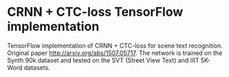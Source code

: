 # CRNN + CTC-loss TensorFlow implementation
TensorFlow implementation of CRNN + CTC-loss for scene text recognition.
Original paper http://arxiv.org/abs/1507.05717.
The network is trained on the Synth 90k dataset and tested on the SVT (Street View Text) and IIIT 5K-Word datasets.
